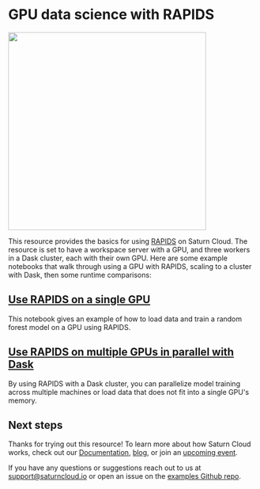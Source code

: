 # GPU data science with RAPIDS

<img src="https://saturn-public-assets.s3.us-east-2.amazonaws.com/example-resources/rapids.png" width="400">

This resource provides the basics for using [RAPIDS](https://rapids.ai/) on Saturn Cloud. The resource is set to have a workspace server with a GPU, and three workers in a Dask cluster, each with their own GPU. Here are some example notebooks that walk through using a GPU with RAPIDS, scaling to a cluster with Dask, then some runtime comparisons:

## [Use RAPIDS on a single GPU](01-rapids-single-gpu.ipynb)

This notebook gives an example of how to load data and train a random forest model on a GPU using RAPIDS.

## [Use RAPIDS on multiple GPUs in parallel with Dask](02-rapids-gpu-cluster.ipynb)

By using RAPIDS with a Dask cluster, you can parallelize model training across multiple machines or load data that does not fit into a single GPU's memory.

## Next steps

Thanks for trying out this resource! To learn more about how Saturn Cloud works, check out our [Documentation](https://saturncloud.io/docs/), [blog](https://saturncloud.io/s/blog/), or join an [upcoming event](https://saturncloud.io/s/events/).

If you have any questions or suggestions reach out to us at support@saturncloud.io or open an issue on the [examples Github repo](https://github.com/saturncloud/examples).